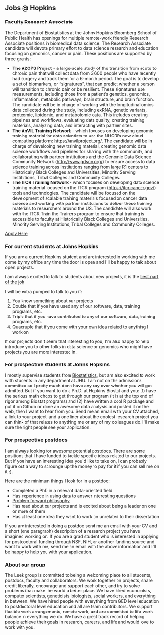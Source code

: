  ## Jobs @ Hopkins


### Faculty Research Associate

The Department of Biostatistics at the Johns Hopkins Bloomberg School of Public Health has openings for multiple remote-work friendly Research Associate positions in biomedical data science.  The Research Associate candidate will devote primary effort to data science research and education focusing on genomics, cancer or pain. These positions are supported by three grants:


* __The A2CPS Project__ -  a large-scale study of the transition from acute to chronic pain that will collect data from 3,600 people who have recently had surgery and track them for a 6-month period. The goal is to develop a set of biomarkers, or “signatures”, that can predict whether a person will transition to chronic pain or be resilient. These signatures use measurements, including those from a patient’s genetics, genomics, inflammation, metabolic pathways, brain structure, and brain function. The candidate will be in charge of working with the longitudinal omics data collected during the study, including exRNA, genetic variants, proteomic, lipidomic, and metabolomic data. This includes creating pipelines and workflows, evaluating data quality, creating training materials, analyzing data, and interacting with partner sites.
* __The AnVIL Training Network__ -  which focuses on developing genomic training material for data scientists to use the NHGRI’s new cloud computing platform: https://anvilproject.org/. The candidate will be in charge of developing new training material, creating genomic data science workflows and pipelines for sharing with the community, and collaborating with partner institutions and the Genomic Data Science Community Network (http://www.gdscn.org/) to ensure access to data science training across institutions ranging from large R1 centers to Historically Black Colleges and Universities, Minority Serving Institutions, Tribal Colleges and Community Colleges.
* __The ITCR Training Network__ - which focuses on developing data science training material focused on the ITCR program (https://itcr.cancer.gov/) tools and technologies. The candidate will be focused on the development of scalable training materials focused on cancer data science and working with partner institutions to deliver these training materials to researchers around the US. The candidate will also work with the ITCR Train the Trainers program to ensure that training is accessible to faculty at Historically Black Colleges and Universities, Minority Serving Institutions, Tribal Colleges and Community Colleges.

[Apply Here](https://apply.interfolio.com/81395)

### For current students at Johns Hopkins

If you are a current Hopkins student and are interested in working with me come by my office any time the door is open and I'll be happy to talk about open projects. 

I am always excited to talk to students about new projects, it is the [best part of the job](http://simplystatistics.org/2012/10/26/i-love-those-first-discussions-about-a-new-research/)

I will be extra pumped to talk to you if:

1. You know something about our projects
2. Double that if you have used any of our software, data, training programs, etc.
3. Triple that if you have contributed to any of our software, data, training programs, etc. 
4. Quadruple that if you come with your own idea related to anything I work on

If our projects don't seem that interesting to you, I'm also happy to help introduce you to other folks in data science or genomics who might have projects you are more interested in. 

### For prospective students at Johns Hopkins

I mostly supervise students from [Biostatistics](http://www.jhsph.edu/departments/biostatistics/), but am also excited to work with students in any department at JHU. I am not on the admissions committee so I pretty much don't have any say over whether you will get admitted. But if you want to do a Ph.D. at Hopkins Biostat and you: (1) have the serious math chops to get through our program (it is at the top end of rigor among Biostat programs) and (2) have written a cool R package and put it on Github or done an awesome data analysis and posted it on the web, then I want to hear from you. Send me an email with your CV attached, a link to your project, and a one liner about the coolest research project you can think of that relates to anything me or any of my colleagues do. I'll make sure the right people see your application. 

### For prospective postdocs

I am always looking for awesome potential postdocs. There are some positions that I have funded to tackle specific ideas related to our projects. But if you have an interesting idea you'd like to take on, I can probably figure out a way to scrounge up the money to pay for it if you can sell me on it :). 

Here are the minimum things I look for in a postdoc:

* Completed a PhD in a relevant data-oriented field 
* Has experience in using data to answer interesting questions
* [Problem forward philosophy](http://simplystatistics.org/2013/05/29/what-statistics-should-do-about-big-data-problem-forward-not-solution-backward/)
* Has read about our projects and is excited about being a leader on one or more of them 
* Has at least one idea they want to work on unrelated to their dissertation

If you are interested in doing a postdoc send me an email with your CV and a short (one paragraph) description of a research project you have imagined working on. 
If you are a grad student who is interested in applying for postdoctoral funding through NSF, NIH, or another funding source and want to work with me, send me an email with the above information and I'll be happy to help you with your application. 


### About our group

The Leek group is committed to being a welcoming place to all students, postdocs, faculty and collaborators. We work together on projects, share credit liberally, encourage and support each other, and try to solve problems that make the world a better place. We have hired economists, computer scientists, geneticists, biologists, social workers, and everything in between. We have hired people with everything from GED level education to postdoctoral level education and all are team contributors. We support flexible work arrangements, remote work, and are committed to life-work balance in everything we do. We have a great track record of helping people achieve their goals in research, careers, and life and would love to work with you. 





